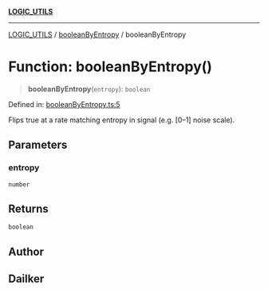 [**LOGIC_UTILS**](../../README.md)

***

[LOGIC_UTILS](../../README.md) / [booleanByEntropy](../README.md) / booleanByEntropy

# Function: booleanByEntropy()

> **booleanByEntropy**(`entropy`): `boolean`

Defined in: [booleanByEntropy.ts:5](https://github.com/dailker/everyutil/blob/54be0bab567ca8e189c5982902c59f3b7981d51d/src/logic/booleanByEntropy.ts#L5)

Flips true at a rate matching entropy in signal (e.g. [0–1] noise scale).

## Parameters

### entropy

`number`

## Returns

`boolean`

## Author

## Dailker
